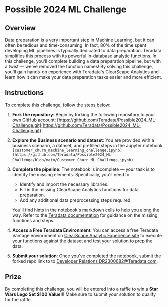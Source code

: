# Possible 2024 ML Challenge

## Overview

Data preparation is a very important step in Machine Learning, but it can often be tedious and time-consuming. In fact, 80% of the time spent developing ML pipelines is typically dedicated to data preparation. Teradata simplifies this process with its powerful in-database analytic functions. In this challenge, you'll complete building a data preparation pipeline, but with a twist — we've removed the function names! By solving this challenge, you'll gain hands-on experience with Teradata's ClearScape Analytics and learn how it can make your data preparation tasks easier and more efficient.

## Instructions

To complete this challenge, follow the steps below:

1. **Fork the repository**:
   Begin by forking the following repository to your own GitHub account: 
   [https://github.com/Teradata/Possible2024_ML-Challenge.git](https://github.com/Teradata/Possible2024_ML-Challenge.git)

2. **Explore the Business scenario and dataset**:
   You are provided with a business scenario, a dataset, and prefilled steps in the Jupyter notebook `[customer_churn_machine_learning_challenge.ipynb](https://github.com/Teradata/Possible2024_ML-Challenge/blob/main/Customer_Churn_ML_Challenge.ipynb)`.

3. **Complete the pipeline**:
   The notebook is incomplete — your task is to identify the missing elements. Specifically, you'll need to:

   - Identify and import the necessary libraries.
   - Fill in the missing ClearScape Analytics functions for data preparation.
   - Add any additional data preprocessing steps required.

   You'll find hints in the notebook's markdown cells to help you along the way. Refer to the [Teradata documentation](https://docs.teradata.com/r/Enterprise_IntelliFlex_VMware/Database-Analytic-Functions/Introduction-to-Analytics-Database-Analytic-Functions) for guidance on the missing functions and steps.

4. **Access a Free Teradata Environment**:
    You can access a free Teradata Vantage enviornment on [ClearScape Analytic Experience site](https://www.teradata.com/getting-started/demos/clearscape-analytics) to execute your functions against the dataset and test your solution to prep the data.

5. **Submit your solution**:
   Once you've completed the notebook, submit the forked repo link to  to [Developer Relations DR2300682@Teradata.com](mailto:DR2300682@Teradata.com).

## Prize
By completing this challenge, you will be entered into a raffle to win a **Star Wars Lego Set $100 Value**!!! 
Make sure to submit your solution to qualify for the raffle.
